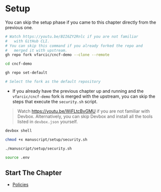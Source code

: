 # Setup

You can skip the setup phase if you came to this chapter directly from the previous one.

```bash
# Watch https://youtu.be/BII6ZY2Rnlc if you are not familiar
#   with GitHub CLI.
# You can skip this command if you already forked the repo and
#   merged it with upstream.
gh repo fork vfarcic/cncf-demo --clone --remote

cd cncf-demo

gh repo set-default

# Select the fork as the default repository
```

* If you already have the previous chapter up and running and the `vfarcic/cncf-demo` fork is merged with the upstream, you can skip the steps that execute the `security.sh` script.

> Watch https://youtu.be/WiFLtcBvGMU if you are not familiar with Devbox. Alternatively, you can skip Devbox and install all the tools listed in `devbox.json` yourself.

```bash
devbox shell

chmod +x manuscript/setup/security.sh

./manuscript/setup/security.sh

source .env
```

## Start The Chapter

* [Policies](../policies/README.md)